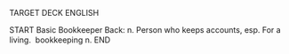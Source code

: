 TARGET DECK
ENGLISH

START
Basic
Bookkeeper
Back: n. Person who keeps accounts, esp. For a living.  bookkeeping n.
END

